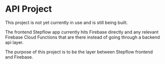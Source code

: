 # API Project

This project is not yet currently in use and is still being built.

The frontend Stepflow app currently hits Firebase directly and any relevant Firebase Cloud Functions that are there instead of going through a backend api layer.

The purpose of this project is to be the layer between Stepflow frontend and Firebase.
